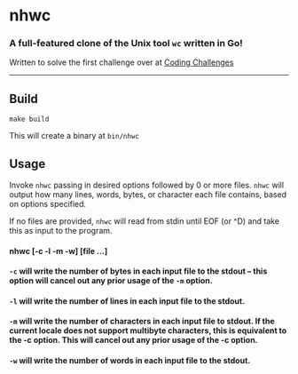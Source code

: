 # nhwc

### A full-featured clone of the Unix tool `wc` written in Go!
Written to solve the first challenge over at [Coding Challenges](https://codingchallenges.fyi/challenges/challenge-wc)
___

## Build

`make build`

This will create a binary at `bin/nhwc`

## Usage

Invoke `nhwc` passing in desired options followed by 0 or more files. `nhwc` will output how many lines, words, bytes, or character each file contains, based on options specified.

If no files are provided, `nhwc` will read from stdin until EOF (or ^D) and take this as input to the program.



#### nhwc [-c -l -m -w] [file ...]


#### `-c` will write the number of bytes in each input file to the stdout – this option will cancel out any prior usage of the `-m` option.

#### `-l` will write the number of lines in each input file to the stdout.

#### `-m` will write the number of characters in each input file to stdout.  If the current locale does not support multibyte characters, this is equivalent to the -c option.  This will cancel out any prior usage of the -c option.

#### `-w` will write the number of words in each input file to the stdout.
